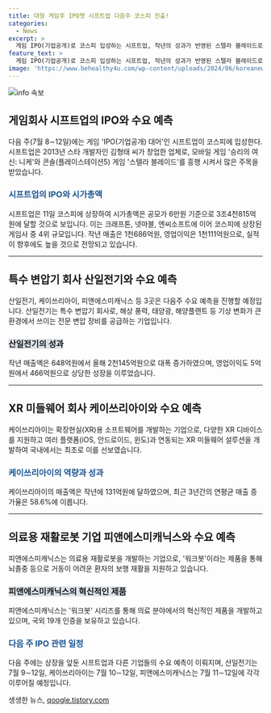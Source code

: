 ```yaml
---
title: 대형 게임주 IPO챗 시프트업 다음주 코스피 진출!
categories:
  - News
excerpt: >
  게임 IPO(기업공개)로 코스피 입성하는 시프트업, 작년의 성과가 반영된 스텔라 블레이드로 올해 실적 예상, 특수 변압기 업체인 산일전기와 케이쓰리아이, 의료용 재활로봇 기업인 피앤에스미캐닉스의 다음 주 수요 예측 일정 등이 포함된 기사. IPO 대어 시프트업의 성공과 향후 전망, 3곳의 수요 예측과 관련한 정보를 소개한다. 
feature_text: >
  게임 IPO(기업공개)로 코스피 입성하는 시프트업, 작년의 성과가 반영된 스텔라 블레이드로 올해 실적 예상, 특수 변압기 업체인 산일전기와 케이쓰리아이, 의료용 재활로봇 기업인 피앤에스미캐닉스의 다음 주 수요 예측 일정 등이 포함된 기사. IPO 대어 시프트업의 성공과 향후 전망, 3곳의 수요 예측과 관련한 정보를 소개한다. 
image: 'https://www.behealthy4u.com/wp-content/uploads/2024/06/koreanews.jpg'
---
```


<p><img src="https://www.behealthy4u.com/wp-content/uploads/2024/06/koreanews.jpg" alt="info 속보" /></p>

<h2 data-ke-size="size26">게임회사 시프트업의 IPO와 수요 예측</h2>

<p data-ke-size="size16">다음 주(7월 8∼12일)에는 게임 'IPO(기업공개) 대어'인 시프트업이 코스피에 입성한다. 시프트업은 2013년 스타 개발자인 김형태 씨가 창업한 업체로, 모바일 게임 '승리의 여신: 니케'와 콘솔(플레이스테이션5) 게임 '스텔라 블레이드'를 흥행 시켜서 많은 주목을 받았습니다.</p>

<h3><b><span style="color: #1a5490;">시프트업의 IPO와 시가총액</span></b></h3>

<p data-ke-size="size16">시프트업은 11일 코스피에 상장하여 시가총액은 공모가 6만원 기준으로 3조4천815억원에 달할 것으로 보입니다. 이는 크래프톤, 넷마블, 엔씨소프트에 이어 코스피에 상장된 게임사 중 4위 규모입니다. 작년 매출은 1천686억원, 영업이익은 1천111억원으로, 실적이 향후에도 높을 것으로 전망되고 있습니다.</p>

<hr>

<h2 data-ke-size="size26">특수 변압기 회사 산일전기와 수요 예측</h2>

<p data-ke-size="size16">산일전기, 케이쓰리아이, 피앤에스미캐닉스 등 3곳은 다음주 수요 예측을 진행할 예정입니다. 산일전기는 특수 변압기 회사로, 해상 풍력, 태양광, 해양플랜트 등 기상 변화가 큰 환경에서 쓰이는 전문 변압 장비를 공급하는 기업입니다.</p>

<h3><b><span style="background-color: #21538527;">산일전기의 성과</span></b></h3>

<p data-ke-size="size16">작년 매출액은 648억원에서 올해 2천145억원으로 대폭 증가하였으며, 영업이익도 5억원에서 466억원으로 상당한 성장을 이루었습니다.</p>

<hr>

<h2 data-ke-size="size26">XR 미들웨어 회사 케이쓰리아이와 수요 예측</h2>

<p data-ke-size="size16">케이쓰리아이는 확장현실(XR)용 소프트웨어를 개발하는 기업으로, 다양한 XR 디바이스를 지원하고 여러 플랫폼(iOS, 안드로이드, 윈도)과 연동되는 XR 미들웨어 설루션을 개발하여 국내에서는 최초로 이를 선보였습니다.</p>

<h3><b><span style="color: #1a5490;">케이쓰리아이의 역량과 성과</span></b></h3>

<p data-ke-size="size16">케이쓰리아이의 매출액은 작년에 131억원에 달하였으며, 최근 3년간의 연평균 매출 증가율은 58.6%에 이릅니다.</p>

<hr>

<h2 data-ke-size="size26">의료용 재활로봇 기업 피앤에스미캐닉스와 수요 예측</h2>

<p data-ke-size="size16">피앤에스미캐닉스는 의료용 재활로봇을 개발하는 기업으로, '워크봇'이라는 제품을 통해 뇌졸중 등으로 거동이 어려운 환자의 보행 재활을 지원하고 있습니다.</p>

<h3><b><span style="background-color: #21538527;">피앤에스미캐닉스의 혁신적인 제품</span></b></h3>

<p data-ke-size="size16">피앤에스미캐닉스는 '워크봇' 시리즈를 통해 의료 분야에서의 혁신적인 제품을 개발하고 있으며, 국외 19개 인증을 보유하고 있습니다.</p>

<h3><b><span style="color: #1a5490;">다음 주 IPO 관련 일정</span></b></h3>

<p data-ke-size="size16">다음 주에는 상장을 앞둔 시프트업과 다른 기업들의 수요 예측이 이뤄지며, 산일전기는 7월 9∼12일, 케이쓰리아이는 7월 10∼12일, 피앤에스미캐닉스는 7월 11∼12일에 각각 이루어질 예정입니다.</p>
생생한 뉴스, <a href="https://qoogle.tistory.com" rel="dofollow">qoogle.tistory.com</a>


